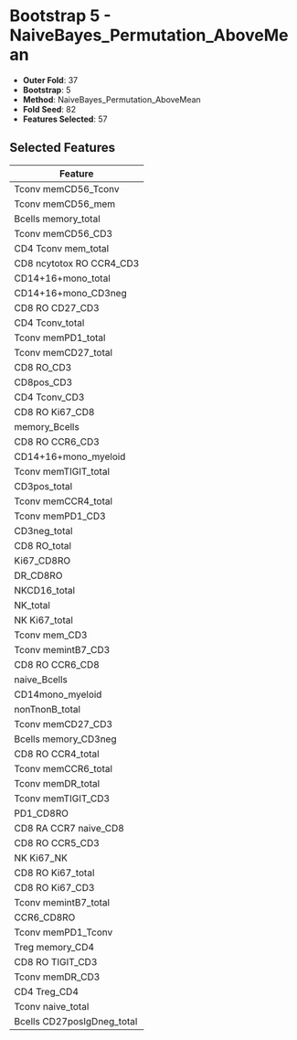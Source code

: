 # Bootstrap 5 - NaiveBayes_Permutation_AboveMean

- **Outer Fold**: 37
- **Bootstrap**: 5
- **Method**: NaiveBayes_Permutation_AboveMean
- **Fold Seed**: 82
- **Features Selected**: 57

## Selected Features

| Feature |
|---------|
| Tconv memCD56_Tconv |
| Tconv memCD56_mem |
| Bcells memory_total |
| Tconv memCD56_CD3 |
| CD4 Tconv mem_total |
| CD8 ncytotox RO CCR4_CD3 |
| CD14+16+mono_total |
| CD14+16+mono_CD3neg |
| CD8 RO CD27_CD3 |
| CD4 Tconv_total |
| Tconv memPD1_total |
| Tconv memCD27_total |
| CD8 RO_CD3 |
| CD8pos_CD3 |
| CD4 Tconv_CD3 |
| CD8 RO Ki67_CD8 |
| memory_Bcells |
| CD8 RO CCR6_CD3 |
| CD14+16+mono_myeloid |
| Tconv memTIGIT_total |
| CD3pos_total |
| Tconv memCCR4_total |
| Tconv memPD1_CD3 |
| CD3neg_total |
| CD8 RO_total |
| Ki67_CD8RO |
| DR_CD8RO |
| NKCD16_total |
| NK_total |
| NK Ki67_total |
| Tconv mem_CD3 |
| Tconv memintB7_CD3 |
| CD8 RO CCR6_CD8 |
| naive_Bcells |
| CD14mono_myeloid |
| nonTnonB_total |
| Tconv memCD27_CD3 |
| Bcells memory_CD3neg |
| CD8 RO CCR4_total |
| Tconv memCCR6_total |
| Tconv memDR_total |
| Tconv memTIGIT_CD3 |
| PD1_CD8RO |
| CD8 RA CCR7 naive_CD8 |
| CD8 RO CCR5_CD3 |
| NK Ki67_NK |
| CD8 RO Ki67_total |
| CD8  RO Ki67_CD3 |
| Tconv memintB7_total |
| CCR6_CD8RO |
| Tconv memPD1_Tconv |
| Treg memory_CD4 |
| CD8 RO TIGIT_CD3 |
| Tconv memDR_CD3 |
| CD4 Treg_CD4 |
| Tconv naive_total |
| Bcells CD27posIgDneg_total |
